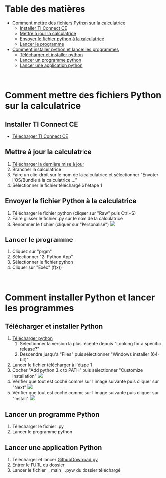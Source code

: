 # Table des matières

* [Comment mettre des fichiers Python sur la calculatrice](#comment-mettre-des-fichiers-python-sur-la-calculatrice)
    * [Installer TI Connect CE](#installer-ti-connect-ce)
    * [Mettre à jour la calculatrice](#mettre-à-jour-la-calculatrice)
    * [Envoyer le fichier python à la calculatrice](#Envoyer-le-fichier-python-à-la-calculatrice)
    * [Lancer le programme](#Lancer-le-programme)
* [Comment installer python et lancer les programmes](#comment-installer-python-et-lancer-les-programmes)
    * [Télécharger et installer python](#télécharger-et-installer-python)
    * [Lancer un programme python](#lancer-un-programme-python)
    * [Lancer une application python](#lancer-une-application-python)

&nbsp;&nbsp;

# Comment mettre des fichiers Python sur la calculatrice

## Installer TI Connect CE
* [Télécharger TI Connect CE](https://education.ti.com/ticonnectce/downloads/ticonnectce-win)

## Mettre à jour la calculatrice
1. [Télécharger la dernière mise à jour](https://education.ti.com/83ce/downloads/osappsbundle)
2. Brancher la calculatrice
3. Faire un clic-droit sur le nom de la calculatrice et sélectionner "Envoter l'OS/Bundle à la calculatrice ..."
4. Sélectionner le fichier téléchargé à l'étape 1

## Envoyer le fichier Python à la calculatrice
1. Télécharger le fichier python (cliquer sur "Raw" puis Ctrl+S)
2. Faire glisser le fichier .py sur le nom de la calculatrice
3. Renommer le fichier (cliquer sur "Personalisé")
![](https://education.ti.com/html/webhelp/EG_TI83PremCE/FR/Subsystems/EG_83TIC-CE_FR/Content/EG_83_TIConnect/_Images/M_UsePython/SendtoCalc.png)

## Lancer le programme
1. Cliquez sur "prgm"
2. Sélectionner "2: Python App"
3. Sélectionner le fichier python
4. Cliquer sur "Exéc" (f(x))

&nbsp;&nbsp;

# Comment installer Python et lancer les programmes

## Télécharger et installer Python
1. [Télécharger python](https://www.python.org/downloads/#:~:text=Looking%20for%20a%20specific%20release%3F)
    1. Sélectionner la version la plus récente depuis "Looking for a specific release?"
    2. Descendre jusqu'à "Files" puis sélectionner "Windows installer (64-bit)"
2. Lancer le fichier télécharger à l'étape 1
3. Cocher "Add python 3.x to PATH" puis sélectionner "Customize installation"
![](https://www.zupimages.net/up/20/44/hul8.jpg)
4. Vérifier que tout est coché comme sur l'image suivante puis cliquer sur "Next"
![](https://zupimages.net/up/20/44/lcdo.jpg)
5. Vérifier que tout est coché comme sur l'image suivante puis cliquer sur "Install"
![](https://zupimages.net/up/20/51/fddz.jpg)

## Lancer un programme Python
1. Télécharger le fichier .py
2. Lancer le programme python

## Lancer une application Python
1. Télécharger et lancer [GithubDownload.py](https://rfoxinter.github.io/Python/GithubDownload.py)
2. Entrer le l’URL du dossier
5. Lancer le fichier &#95;&#95;main&#95;&#95;.pyw du dossier téléchargé
